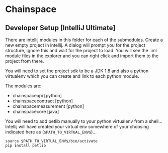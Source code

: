 # Chainspace


## Developer Setup [IntelliJ Ultimate]

There are intellij modules in this folder for each of the submodules. Create a new empty project in intellij. A dialog will prompt you for the project structure, ignore this and wait for the project to load. You will see the .iml module files in the explorer and you can right click and import them to the project from there.

You will need to set the project sdk to be a JDK 1.8 and also a python virtualenv which you can create and link to each python module.

The modules are:

- chainspaceapi [python]
- chainspacecontract [python]
- chainspacemeasurement [python]
- chainspacecore [java]

You will need to add petlib manually to your python virtualenv from a shell... Intellij will have created your virtual env somewhere of your choosing indicated here as  (`$PATH_TO_VIRTUAL_ENV$`)...

```
source $PATH_TO_VIRTUAL_ENV$/bin/activate
pip install petlib
```




